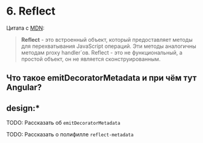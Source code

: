 # 6. Reflect

Цитата с [MDN](https://developer.mozilla.org/ru/docs/Web/JavaScript/Reference/Global_Objects/Reflect):

> **Reflect** - это встроенный объект, который предоставляет методы для перехватывания JavaScript операций. Эти методы аналогичны методам proxy handler`ов. Reflect - это не функциональный, а простой объект, он не является сконструированным.

## Что такое emitDecoratorMetadata и при чём тут Angular?

## design:*

TODO: Рассказать об `emitDecoratorMetadata`

TODO: Рассказать о полифилле `reflect-metadata`
